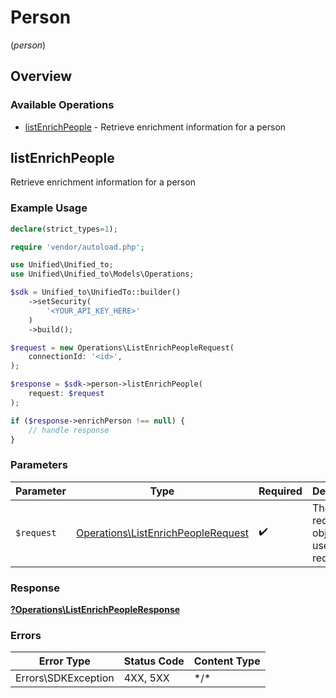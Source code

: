 # Person
(*person*)

## Overview

### Available Operations

* [listEnrichPeople](#listenrichpeople) - Retrieve enrichment information for a person

## listEnrichPeople

Retrieve enrichment information for a person

### Example Usage

<!-- UsageSnippet language="php" operationID="listEnrichPeople" method="get" path="/enrich/{connection_id}/person" -->
```php
declare(strict_types=1);

require 'vendor/autoload.php';

use Unified\Unified_to;
use Unified\Unified_to\Models\Operations;

$sdk = Unified_to\UnifiedTo::builder()
    ->setSecurity(
        '<YOUR_API_KEY_HERE>'
    )
    ->build();

$request = new Operations\ListEnrichPeopleRequest(
    connectionId: '<id>',
);

$response = $sdk->person->listEnrichPeople(
    request: $request
);

if ($response->enrichPerson !== null) {
    // handle response
}
```

### Parameters

| Parameter                                                                                | Type                                                                                     | Required                                                                                 | Description                                                                              |
| ---------------------------------------------------------------------------------------- | ---------------------------------------------------------------------------------------- | ---------------------------------------------------------------------------------------- | ---------------------------------------------------------------------------------------- |
| `$request`                                                                               | [Operations\ListEnrichPeopleRequest](../../Models/Operations/ListEnrichPeopleRequest.md) | :heavy_check_mark:                                                                       | The request object to use for the request.                                               |

### Response

**[?Operations\ListEnrichPeopleResponse](../../Models/Operations/ListEnrichPeopleResponse.md)**

### Errors

| Error Type          | Status Code         | Content Type        |
| ------------------- | ------------------- | ------------------- |
| Errors\SDKException | 4XX, 5XX            | \*/\*               |